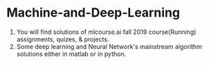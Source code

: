 # Machine-and-Deep-Learning

1. You will find solutions of mlcourse.ai fall 2019 course(Running) assignments, quizes, & projects.
2. Some deep learning and Neural Network's mainstream algorithm solutions either in matlab or in python.
